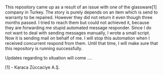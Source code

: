 This repository came up as a result of an issue with one of the glassware[1] company in Turkey.
The story is purely depends on an item which is send to warranty to be repaired.
However they did not return it even though three months passed.
I tried to reach them but could not achieved it, because they are forwarding me stupid automated message responder.
Since I do not want to deal with sending messages manually, I wrote a small script.
Now it is sending mail on behalf of me. I will stop this automation when I received concurrent respond from them.
Until that time, I will make sure that this repository is running successfully.

Updates regarding to situation will come ....

[1] - Karaca Züccaciye A.Ş. 
